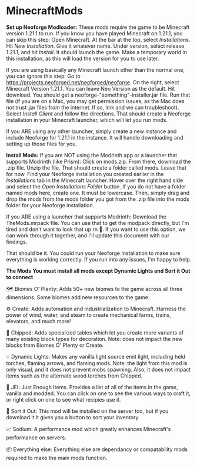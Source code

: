# MinecraftMods

**Set up Neoforge Modloader:**
These mods require the game to be Minecraft version 1.21.1 to run.
If you know you have played Minecraft on 1.21.1, you can skip this step:
    Open Minecraft. At the bar at the top, select *Installations*. Hit *New Installation*. Give it whatever name. Under version, select release 1.21.1, and hit *Install*. It should launch the game. Make a temporary world in this installation, as this will load the version for you to use later.

If you are using basically any Minecraft launch other than the normal one, you can ignore this step:
    Go to https://projects.neoforged.net/neoforged/neoforge. On the right, select Minecraft Version 1.21.1. You can leave Neo Version as the default.
    Hit download. You should get a neoforge-"something"-installer.jar file. Run that file (if you are on a Mac, you may get permission issues, as the Mac does not trust .jar files from the internet. If so, lmk and we can troubleshoot). Select *Install Client* and follow the directions. That should create a Neoforge installation in your Minecraft launcher, which will let you run mods.

If you ARE using any other launcher, simply create a new instance and include Neoforge for 1.21.1 in the instance. It will handle downloading and setting up those files for you.


**Install Mods:**
If you are NOT using the Modrinth app or a launcher that supports Modrinth (like Prism):
    Click on mods.zip. From there, download the .zip file. Unzip the file. That should create a folder called mods. Leave that for now. Find your Neoforge installation you created earlier in the *Installations* tab in the Minecraft launcher. Hover over the right hand side and select the *Open Installations Folder* button. If you do not have a folder named mods here, create one. It must be lowercase. Then, simply drag and drop the mods from the mods folder you got from the .zip file into the mods folder for your Neoforge installation.

If you ARE using a launcher that supports Modrinth:
    Download the TheMods.mrpack file. You can use that to get the modpack directly, but I'm tired and don't want to look that up rn 🥱. If you want to use this option, we can work through it together, and I'll update this document with our findings.

That should be it. You could run your Neoforge Installation to make sure everything is working correctly. If you run into any issues, I'm happy to help.

**The Mods**
**You must install all mods except Dynamic Lights and Sort it Out to connect**

🗺️ Biomes O' Plenty: Adds 50+ new biomes to the game across all three dimensions. Some biomes add new resources to the game.

⚙️ Create: Adds automation and industrialization to Minecraft. Harness the power of wind, water, and steam to create mechanical farms, trains, elevators, and much more!

🧱 Chipped: Adds specialized tables which let you create more variants of many existing block types for decoration. Note: does not impact the new blocks from Biomes O' Plenty or Create.

💡 Dynamic Lights: Makes any vanilla light source emit light, including held torches, flaming arrows, and flaming mods. Note: the light from this mod is only visual, and it does not prevent mobs spawning. Also, it does not impact items such as the alternate wood torches from Chipped.

📗 JEI: Just Enough Items. Provides a list of all of the items in the game, vanilla and modded. You can click on one to see the various ways to craft it, or right click on one to see what recipies use it.

🔁 Sort it Out: This mod will be installed on the server too, but if you download it it gives you a button to sort your inventory.

📈 Sodium: A performance mod which greatly enhances Minecraft's performance on servers.

📦 Everything else: Everything else are dependancy or compatability mods required to make the main mods function.